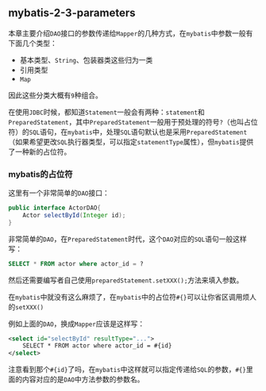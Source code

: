 ## mybatis-2-3-parameters

本章主要介绍`DAO`接口的参数传递给`Mapper`的几种方式，在`mybatis`中参数一般有下面几个类型：

- 基本类型、`String`、包装器类这些归为一类
- 引用类型
- `Map`

因此这些分类大概有`9`种组合。

在使用`JDBC`时候，都知道`Statement`一般会有两种：`statement`和`PreparedStatement`，其中`PreparedStatement`一般用于预处理的符号`?`（也叫占位符）的`SQL`语句，在`mybatis`中，处理`SQL`语句默认也是采用`PreparedStatement`（如果希望更改`SQL`执行器类型，可以指定`statementType`属性），但`mybatis`提供了一种新的占位符。

### mybatis的占位符

这里有一个非常简单的`DAO`接口：

```java
public interface ActorDAO{
    Actor selectById(Integer id);
}
```

非常简单的`DAO`，在`PreparedStatement`时代，这个`DAO`对应的`SQL`语句一般这样写：

```sql
SELECT * FROM actor where actor_id = ?
```

然后还需要编写者自己使用`preparedStatement.setXXX();`方法来填入参数。

在`mybatis`中就没有这么麻烦了，在`mybatis`中的占位符`#{}`可以让你省区调用烦人的`setXXX()`

例如上面的`DAO`，换成`Mapper`应该是这样写：

```xml
<select id="selectById" resultType="...">
    SELECT * FROM actor where actor_id = #{id}
</select>
```

注意看到那个`#{id}`了吗，在`mybatis`中这样就可以指定传递给`SQL`的参数，`#{}`里面的内容对应的是`DAO`中方法参数的参数名。